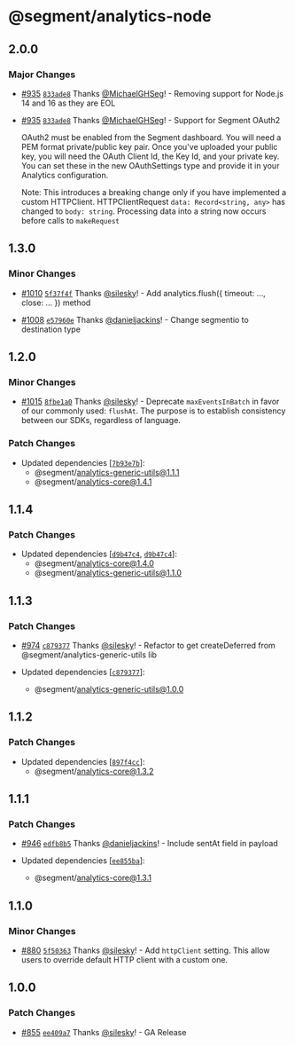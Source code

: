 # @segment/analytics-node

## 2.0.0

### Major Changes

- [#935](https://github.com/segmentio/analytics-next/pull/935) [`833ade8`](https://github.com/segmentio/analytics-next/commit/833ade8571319a029f8e23511967ccb02d3496d4) Thanks [@MichaelGHSeg](https://github.com/MichaelGHSeg)! - Removing support for Node.js 14 and 16 as they are EOL

* [#935](https://github.com/segmentio/analytics-next/pull/935) [`833ade8`](https://github.com/segmentio/analytics-next/commit/833ade8571319a029f8e23511967ccb02d3496d4) Thanks [@MichaelGHSeg](https://github.com/MichaelGHSeg)! - Support for Segment OAuth2

  OAuth2 must be enabled from the Segment dashboard. You will need a PEM format
  private/public key pair. Once you've uploaded your public key, you will need
  the OAuth Client Id, the Key Id, and your private key. You can set these in
  the new OAuthSettings type and provide it in your Analytics configuration.

  Note: This introduces a breaking change only if you have implemented a custom
  HTTPClient. HTTPClientRequest `data: Record<string, any>` has changed to
  `body: string`. Processing data into a string now occurs before calls to
  `makeRequest`

## 1.3.0

### Minor Changes

- [#1010](https://github.com/segmentio/analytics-next/pull/1010) [`5f37f4f`](https://github.com/segmentio/analytics-next/commit/5f37f4f6ea15b2457e6edf11cc92ddbf0dd11736) Thanks [@silesky](https://github.com/silesky)! - Add analytics.flush({ timeout: ..., close: ... }) method

* [#1008](https://github.com/segmentio/analytics-next/pull/1008) [`e57960e`](https://github.com/segmentio/analytics-next/commit/e57960e84f5ce5b214dde09928bee6e6bdba3a69) Thanks [@danieljackins](https://github.com/danieljackins)! - Change segmentio to destination type

## 1.2.0

### Minor Changes

- [#1015](https://github.com/segmentio/analytics-next/pull/1015) [`8fbe1a0`](https://github.com/segmentio/analytics-next/commit/8fbe1a0d4cecff850c28b7da57f903c6df285231) Thanks [@silesky](https://github.com/silesky)! - Deprecate `maxEventsInBatch` in favor of our commonly used: `flushAt`. The purpose is to establish consistency between our SDKs, regardless of language.

### Patch Changes

- Updated dependencies [[`7b93e7b`](https://github.com/segmentio/analytics-next/commit/7b93e7b50fa293aebaf6767a44bf7708b231d5cd)]:
  - @segment/analytics-generic-utils@1.1.1
  - @segment/analytics-core@1.4.1

## 1.1.4

### Patch Changes

- Updated dependencies [[`d9b47c4`](https://github.com/segmentio/analytics-next/commit/d9b47c43e5e08efce14fe4150536ff60b8df91e0), [`d9b47c4`](https://github.com/segmentio/analytics-next/commit/d9b47c43e5e08efce14fe4150536ff60b8df91e0)]:
  - @segment/analytics-core@1.4.0
  - @segment/analytics-generic-utils@1.1.0

## 1.1.3

### Patch Changes

- [#974](https://github.com/segmentio/analytics-next/pull/974) [`c879377`](https://github.com/segmentio/analytics-next/commit/c87937720941ad830c5fdd76b0c049435a6ddec6) Thanks [@silesky](https://github.com/silesky)! - Refactor to get createDeferred from @segment/analytics-generic-utils lib

- Updated dependencies [[`c879377`](https://github.com/segmentio/analytics-next/commit/c87937720941ad830c5fdd76b0c049435a6ddec6)]:
  - @segment/analytics-generic-utils@1.0.0

## 1.1.2

### Patch Changes

- Updated dependencies [[`897f4cc`](https://github.com/segmentio/analytics-next/commit/897f4cc69de4cdd38efd0cd70567bfed0c454fec)]:
  - @segment/analytics-core@1.3.2

## 1.1.1

### Patch Changes

- [#946](https://github.com/segmentio/analytics-next/pull/946) [`edfb8b5`](https://github.com/segmentio/analytics-next/commit/edfb8b5c4463c2ccd336fdfc7c35d4cd711f5410) Thanks [@danieljackins](https://github.com/danieljackins)! - Include sentAt field in payload

- Updated dependencies [[`ee855ba`](https://github.com/segmentio/analytics-next/commit/ee855bad751c393a40dcbde7ae861f27d2b4da26)]:
  - @segment/analytics-core@1.3.1

## 1.1.0

### Minor Changes

- [#880](https://github.com/segmentio/analytics-next/pull/880) [`5f50363`](https://github.com/segmentio/analytics-next/commit/5f5036332a3b21d5eb5324c2ed332190b42b2318) Thanks [@silesky](https://github.com/silesky)! - Add `httpClient` setting. This allow users to override default HTTP client with a custom one.

## 1.0.0

### Patch Changes

- [#855](https://github.com/segmentio/analytics-next/pull/855) [`ee409a7`](https://github.com/segmentio/analytics-next/commit/ee409a7f36d82af359b3dc32d5ccc6a436cf8b6d) Thanks [@silesky](https://github.com/silesky)! - GA Release
